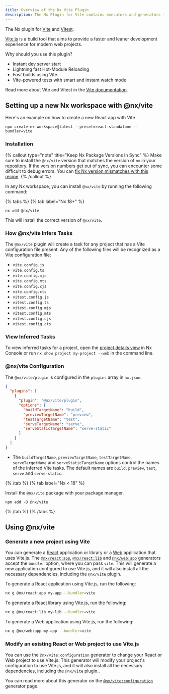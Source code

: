 ```yaml
---
title: Overview of the Nx Vite Plugin
description: The Nx Plugin for Vite contains executors and generators that support building applications using Vite. This page also explains how to configure Vite on your Nx workspace.
---
```


The Nx plugin for [Vite](https://vitejs.dev/) and [Vitest](https://vitest.dev/).

[Vite.js](https://vitejs.dev/) is a build tool that aims to provide a faster and leaner development experience for modern web projects.

Why should you use this plugin?

- Instant dev server start
- Lightning fast Hot-Module Reloading
- _Fast_ builds using Vite.
- Vite-powered tests with smart and instant watch mode

Read more about Vite and Vitest in the [Vite documentation](https://vitejs.dev/).

## Setting up a new Nx workspace with @nx/vite

Here's an example on how to create a new React app with Vite

```shell
npx create-nx-workspace@latest --preset=react-standalone --bundler=vite
```

### Installation

{% callout type="note" title="Keep Nx Package Versions In Sync" %}
Make sure to install the `@nx/vite` version that matches the version of `nx` in your repository. If the version numbers get out of sync, you can encounter some difficult to debug errors. You can [fix Nx version mismatches with this recipe](/recipes/tips-n-tricks/keep-nx-versions-in-sync).
{% /callout %}

In any Nx workspace, you can install `@nx/vite` by running the following command:

{% tabs %}
{% tab label="Nx 18+" %}

```shell {% skipRescope=true %}
nx add @nx/vite
```

This will install the correct version of `@nx/vite`.

### How @nx/vite Infers Tasks

The `@nx/vite` plugin will create a task for any project that has a Vite configuration file present. Any of the following files will be recognized as a Vite configuration file:

- `vite.config.js`
- `vite.config.ts`
- `vite.config.mjs`
- `vite.config.mts`
- `vite.config.cjs`
- `vite.config.cts`
- `vitest.config.js`
- `vitest.config.ts`
- `vitest.config.mjs`
- `vitest.config.mts`
- `vitest.config.cjs`
- `vitest.config.cts`

### View Inferred Tasks

To view inferred tasks for a project, open the [project details view](/concepts/inferred-tasks) in Nx Console or run `nx show project my-project --web` in the command line.

### @nx/vite Configuration

The `@nx/vite/plugin` is configured in the `plugins` array in `nx.json`.

```json {% fileName="nx.json" %}
{
  "plugins": [
    {
      "plugin": "@nx/vite/plugin",
      "options": {
        "buildTargetName": "build",
        "previewTargetName": "preview",
        "testTargetName": "test",
        "serveTargetName": "serve",
        "serveStaticTargetName": "serve-static"
      }
    }
  ]
}
```

- The `buildTargetName`, `previewTargetName`, `testTargetName`, `serveTargetName` and `serveStaticTargetName` options control the names of the inferred Vite tasks. The default names are `build`, `preview`, `test`, `serve` and `serve-static`.

{% /tab %}
{% tab label="Nx < 18" %}

Install the `@nx/vite` package with your package manager.

```shell
npm add -D @nx/vite
```

{% /tab %}
{% /tabs %}

## Using @nx/vite

### Generate a new project using Vite

You can generate a [React](/nx-api/react) application or library or a [Web](/nx-api/web) application that uses Vite.js. The [`@nx/react:app`](/nx-api/react/generators/application), [`@nx/react:lib`](/nx-api/react/generators/library) and [`@nx/web:app`](/nx-api/web/generators/application) generators accept the `bundler` option, where you can pass `vite`. This will generate a new application configured to use Vite.js, and it will also install all the necessary dependencies, including the `@nx/vite` plugin.

To generate a React application using Vite.js, run the following:

```bash
nx g @nx/react:app my-app --bundler=vite
```

To generate a React library using Vite.js, run the following:

```bash
nx g @nx/react:lib my-lib --bundler=vite
```

To generate a Web application using Vite.js, run the following:

```bash
nx g @nx/web:app my-app --bundler=vite
```

### Modify an existing React or Web project to use Vite.js

You can use the `@nx/vite:configuration` generator to change your React or Web project to use Vite.js. This generator will modify your project's configuration to use Vite.js, and it will also install all the necessary dependencies, including the `@nx/vite` plugin..

You can read more about this generator on the [`@nx/vite:configuration`](/nx-api/vite/generators/configuration) generator page.
